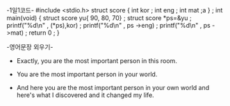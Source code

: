    -1일1코드-
#include <stdio.h>
struct score
 {
    int kor ;
    int eng ;
    int mat ;a
 } ;
int main(void)
 {
    struct score yu{ 90, 80, 70} ;
    struct score *ps=&yu ;
    printf("%d\n" , (*ps),kor) ;
    printf("%d\n" , ps ->eng) ;
    printf("%d\n" , ps ->mat) ;
 return 0 ;
 }


   -영어문장 외우기- <Tracy>

* Exactly, you are the most important person in this room.

* You are the most important person in your world.

* And here you are the most important person in your own world and 
   here's what I discovered and it changed my life.